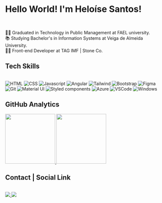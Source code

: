 # Hello World! I'm Heloíse Santos!

<div>
  <br/>
  <p>
    👩‍🎓 Graduated in Technology in Public Management at FAEL university.<br/>
    📚 Studying Bachelor's in Information Systems at Veiga de Almeida University.<br/>
    👩‍💻 Front-end Developer at TAG IMF | Stone Co.<br/>
  </p>
</div>

## Tech Skills

<div style="display: inline_block">
  <br>
  <img src="https://img.shields.io/badge/HTML5-20232A?style=for-the-badge&logo=html5&logoColor=DD4B25" alt="HTML">
  <img src="https://img.shields.io/badge/CSS3-20232A?style=for-the-badge&logo=css3&logoColor=0070B8" alt="CSS">
  <img src="https://img.shields.io/badge/JavaScript-20232A?style=for-the-badge&logo=javascript&logoColor=EFD81D" alt="Javascript">
  <img src="https://img.shields.io/badge/Angular-20232A?style=for-the-badge&logo=angular&logoColor=BD002E" alt="Angular">
  <img src="https://img.shields.io/badge/Tailwind_CSS-20232A?style=for-the-badge&logo=tailwind-css&logoColor=39ABAA" alt="Tailwind">
  <img src="https://img.shields.io/badge/Bootstrap-20232A?style=for-the-badge&logo=bootstrap&logoColor=58407E" alt="Bootstrap">
  <img src="https://img.shields.io/badge/Figma-20232A?style=for-the-badge&logo=figma&logoColor=19B6F6" alt="Figma">
  <img src="https://img.shields.io/badge/Git-20232A?style=for-the-badge&logo=git&logoColor=E84D31" alt="Git">
  <img src="https://img.shields.io/badge/Material--UI-20232A?style=for-the-badge&logo=material-ui&logoColor=white" alt="Material UI">
  <img src="https://img.shields.io/badge/styled--components-20232A?style=for-the-badge&logo=styled-components&logoColor=DC9DD7" alt="Styled components">
  <img src="https://img.shields.io/badge/Azure_DevOps-20232A?style=for-the-badge&logo=azure-devops&logoColor=0085CF" alt="Azure">
  <img src="https://img.shields.io/badge/Visual_Studio_Code-20232A?style=for-the-badge&logo=visual%20studio%20code&logoColor=0076C6" alt="VSCode">
  <img src="https://img.shields.io/badge/Windows-20232A?style=for-the-badge&logo=windows&logoColor=0073CC" alt="Windows">
</div>


## GitHub Analytics

<div>
  <a href="https://github.com/HeloiseSantos">
    <img height="160em" src="https://github-readme-stats.vercel.app/api?username=HeloiseSantos&show_icons=true&theme=react&include_all_commits=true&count_private=true"/>
  </a>
  <a href="https://github.com/HeloiseSantos">
    <img height="160em" src="https://github-readme-stats.vercel.app/api/top-langs/?username=HeloiseSantos&layout=compact&langs_count=7&theme=react"/>
  </a>
</div>

## Contact | Social Link

<div>
  <br>
  <a href="mailto:heloise.hssantos@gmail.com">
    <img src="https://img.shields.io/badge/Gmail-20232A?style=for-the-badge&logo=gmail&logoColor=E34133" target="_blank">
  </a>
  <a href="https://www.linkedin.com/in/heloíse-santos-03442b16b" target="_blank">
    <img src="https://img.shields.io/badge/-LinkedIn-20232A?style=for-the-badge&logo=linkedin&logoColor=0072AD" target="_blank">
  </a>
</div>
